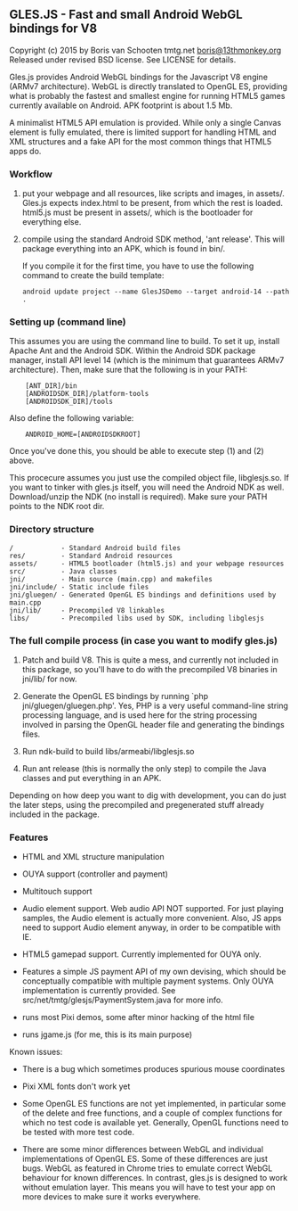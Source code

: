 ## GLES.JS - Fast and small Android WebGL bindings for V8

Copyright (c) 2015 by Boris van Schooten  tmtg.net  boris@13thmonkey.org
Released under revised BSD license. See LICENSE for details.

Gles.js provides Android WebGL bindings for the Javascript V8 engine (ARMv7
architecture).  WebGL is directly translated to OpenGL ES, providing what is
probably the fastest and smallest engine for running HTML5 games currently
available on Android.  APK footprint is about 1.5 Mb.

A minimalist HTML5 API emulation is provided.  While only a single Canvas
element is fully emulated, there is limited support for handling HTML and
XML structures and a fake API for the most common things that HTML5 apps do.

### Workflow

1. put your webpage and all resources, like scripts and images, in assets/.
   Gles.js expects index.html to be present, from which the rest is loaded.
   html5.js must be present in assets/, which is the bootloader for
   everything else.

2. compile using the standard Android SDK method, 'ant release'.  This will
   package everything into an APK, which is found in bin/.

   If you compile it for the first time, you have to use the following
   command to create the build template:
	
   `android update project --name GlesJSDemo --target android-14 --path .`


### Setting up (command line)

This assumes you are using the command line to build. To set it up, install
Apache Ant and the Android SDK. Within the Android SDK package manager,
install API level 14 (which is the minimum that guarantees ARMv7
architecture).  Then, make sure that the following is in your PATH:

```
    [ANT_DIR]/bin
    [ANDROIDSDK_DIR]/platform-tools
    [ANDROIDSDK_DIR]/tools
```

Also define the following variable:

```
    ANDROID_HOME=[ANDROIDSDKROOT]
```

Once you've done this, you should be able to execute step (1) and (2) above.


This procecure assumes you just use the compiled object file, libglesjs.so.
If you want to tinker with gles.js itself, you will need the Android NDK as
well. Download/unzip the NDK (no install is required). Make sure your PATH
points to the NDK root dir. 

### Directory structure

```
/            - Standard Android build files
res/         - Standard Android resources
assets/      - HTML5 bootloader (html5.js) and your webpage resources
src/         - Java classes
jni/         - Main source (main.cpp) and makefiles
jni/include/ - Static include files
jni/gluegen/ - Generated OpenGL ES bindings and definitions used by main.cpp
jni/lib/     - Precompiled V8 linkables
libs/        - Precompiled libs used by SDK, including libglesjs
```

### The full compile process (in case you want to modify gles.js)

1. Patch and build V8.  This is quite a mess, and currently not included in
   this package, so you'll have to do with the precompiled V8 binaries in
   jni/lib/ for now.

2. Generate the OpenGL ES bindings by running `php jni/gluegen/gluegen.php'.
   Yes, PHP is a very useful command-line string processing language, and
   is used here for the string processing involved in parsing the OpenGL
   header file and generating the bindings files. 

3. Run ndk-build to build libs/armeabi/libglesjs.so

4. Run ant release (this is normally the only step) to compile the Java
   classes and put everything in an APK.


Depending on how deep you want to dig with development, you can do just the
later steps, using the precompiled and pregenerated stuff already included in
the package.


### Features

- HTML and XML structure manipulation

- OUYA support (controller and payment)

- Multitouch support

- Audio element support.  Web audio API NOT supported. For just playing
  samples, the Audio element is actually more convenient. Also, JS apps need
  to support Audio element anyway, in order to be compatible with IE.

- HTML5 gamepad support.  Currently implemented for OUYA only.

- Features a simple JS payment API of my own devising, which should be
  conceptually compatible with multiple payment systems. Only OUYA
  implementation is currently provided.
  See src/net/tmtg/glesjs/PaymentSystem.java for more info.

- runs most Pixi demos, some after minor hacking of the html file

- runs jgame.js (for me, this is its main purpose)


Known issues:

- There is a bug which sometimes produces spurious mouse coordinates

- Pixi XML fonts don't work yet

- Some OpenGL ES functions are not yet implemented, in particular some of the
  delete and free functions, and a couple of complex functions for which no
  test code is available yet. Generally, OpenGL functions need to be tested
  with more test code.

- There are some minor differences between WebGL and individual
  implementations of OpenGL ES.  Some of these differences are just bugs.
  WebGL as featured in Chrome tries to emulate correct WebGL behaviour for
  known differences. In contrast, gles.js is designed to work without
  emulation layer.  This means you will have to test your app on more
  devices to make sure it works everywhere.


